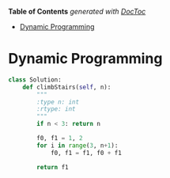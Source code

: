 <!-- START doctoc generated TOC please keep comment here to allow auto update -->
<!-- DON'T EDIT THIS SECTION, INSTEAD RE-RUN doctoc TO UPDATE -->
**Table of Contents**  *generated with [DocToc](https://github.com/thlorenz/doctoc)*

- [Dynamic Programming](#dynamic-programming)

<!-- END doctoc generated TOC please keep comment here to allow auto update -->

# Dynamic Programming

```python
class Solution:
    def climbStairs(self, n):
        """
        :type n: int
        :rtype: int
        """
        if n < 3: return n

        f0, f1 = 1, 2
        for i in range(3, n+1):
            f0, f1 = f1, f0 + f1

        return f1
```
